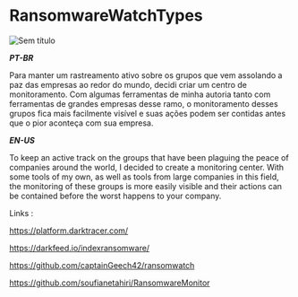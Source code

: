# RansomwareWatchTypes

![Sem título](https://user-images.githubusercontent.com/58004682/153607580-6f5f3970-3ce7-482b-82e4-a50412216400.png)

___PT-BR___

Para manter um rastreamento ativo sobre os grupos que vem assolando a paz das empresas ao redor do mundo, decidi criar um centro de monitoramento. Com algumas ferramentas de minha autoria tanto com ferramentas de grandes empresas desse ramo, o monitoramento desses grupos fica mais facilmente visível e suas ações podem ser contidas antes que o pior aconteça com sua empresa.


___EN-US___

To keep an active track on the groups that have been plaguing the peace of companies around the world, I decided to create a monitoring center. With some tools of my own, as well as tools from large companies in this field, the monitoring of these groups is more easily visible and their actions can be contained before the worst happens to your company.

Links :   

  https://platform.darktracer.com/     
  
  https://darkfeed.io/indexransomware/ 
  
  https://github.com/captainGeech42/ransomwatch

  https://github.com/soufianetahiri/RansomwareMonitor
